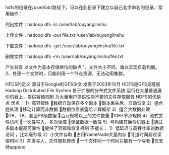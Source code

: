hdfs的目录在/user/lab/路径下，可以在此目录下建立以自己名字命名的目录。常用操作：

列出文件：hadoop dfs -ls /user/lab/ouyanglinshu

上传文件：hadoop dfs -put file.txt /user/lab/ouyanglinshu

下载文件：hadoop dfs -get /user/lab/ouyanglinshu/file.txt

删除文件：hadoop dfs -rm /user/lab/ouyanglinshu/file.txt





产生背景
以文件为基本存储单位的缺点
1、文件大小不同，难以实现负载均衡。
2、处理一个文件时，只能利用一个节点资源，无法动用集群。

HFDS的定义
源自于Google的GFS论文
    发表于2003年10月
    HDFS是GFS克隆版
Hadoop Distributed File System
    易于扩展的分布式文件系统
    运行在大量普通廉价机器上，提供容错机制
    为大量用户提供性能不错的文件存取服务
HDFS的优缺点
优点：
1）高容错性
    数据自动保存多个副本
    副本丢失后，自动恢复
2）适合批处理
    移动计算而非数据
    数据位置暴露给计算框架
3）适合大数据处理
    GB、TB、甚至PB级数据
    百万规模以上的文件数量
    10K+节点规模
4）流式文件访问
    一次性写入，多次读取
    保证数据一致性
5）可构建在廉价机器上
    通过多副本提高可靠性
    提供了容错和恢复机制
不擅长：
1）低延迟与高吞吐率的数据访问 ，比如毫秒级
2）小文件存取
    占用NameNode大量内存 
    寻道时间超过读取时间 
3）并发写入、文件随机修改
    一个文件同一个时间只能有一个写者
    仅支持append

